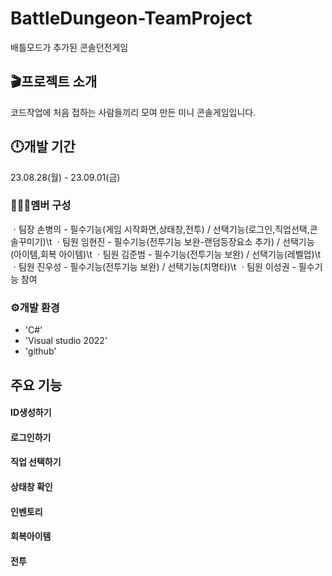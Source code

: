 # BattleDungeon-TeamProject
배틀모드가 추가된 콘솔던전게임
## 🎬프로젝트 소개
코드작업에 처음 접하는 사람들끼리 모여 만든 미니 콘솔게임입니다.

## 🕛개발 기간
23.08.28(월) - 23.09.01(금)

### 🧑‍🤝‍🧑멤버 구성
ㆍ팀장 손병의 - 필수기능(게임 시작화면,상태창,전투) / 선택기능(로그인,직업선택,콘솔꾸미기)\t
ㆍ팀원 임현진 - 필수기능(전투기능 보완-랜덤등장요소 추가) / 선택기능(아이템,회복 아이템)\t
ㆍ팀원 김준범 - 필수기능(전투기능 보완) / 선택기능(레벨업)\t
ㆍ팀원 진우성 - 필수기능(전투기능 보완) / 선택기능(치명타)\t
ㆍ팀원 이성권 - 필수기능 참여

### ⚙️개발 환경
- 'C#'
- 'Visual studio 2022'
- 'github'

##  주요 기능
#### ID생성하기

#### 로그인하기

#### 직업 선택하기

#### 상태창 확인

#### 인벤토리

#### 회복아이템

#### 전투

